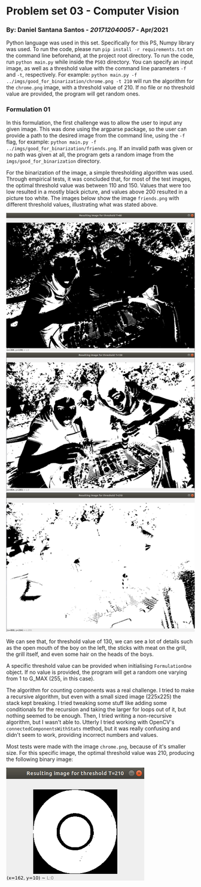 # Problem set 03 - Computer Vision

### By: Daniel Santana Santos - *201712040057* - Apr/2021

Python language was used in this set. Specifically for this
PS, Numpy library was used. To run the code, please run `pip install -r requirements.txt` on the
command line beforehand, at the project root directory. To run the code, run `python main.py` while inside the `PS03` 
directory. You can specify an input image, as well as a threshold value with the command line parameters `-f` and `-t`,
respectively. For example: `python main.py -f ../imgs/good_for_binarization/chrome.png -t 210` will run the algorithm for
the `chrome.png` image, with a threshold value of 210. If no file or no threshold value are provided, the program will
get random ones.

### Formulation 01

In this formulation, the first challenge was to allow the user to input any given image. This was done using the argparse
package, so the user can provide a path to the desired image from the command line, using the `-f` flag, for example: 
`python main.py -f ../imgs/good_for_binarization/friends.png`. If an invalid path was given or no path was given
at all, the program gets a random image from the `imgs/good_for_binarization` directory.

For the binarization of the image, a simple thresholding algorithm was used. Through empirical tests, it was concluded
that, for most of the test images, the optimal threshold value was between 110 and 150. Values that were too low resulted in a
mostly black picture, and values above 200 resulted in a picture too white. The images below show the image 
`friends.png` with different threshold values, illustrating what was stated above.

![Threshold value of 60](resulting_imgs/f_one/t60.png)
![Threshold value of 130](resulting_imgs/f_one/t130.png)
![Threshold value of 210](resulting_imgs/f_one/t210.png)

We can see that, for threshold value of 130, we can see a lot of details such as the open mouth of the boy on the left,
the sticks with meat on the grill, the grill itself, and even some hair on the heads of the boys.

A specific threshold value can be provided when initialising `FormulationOne` object. If no value is provided, the
program will get a random one varying from 1 to G_MAX (255, in this case).

The algorithm for counting components was a real challenge. I tried to make a recursive algorithm, but even with a small
sized image (225x225) the stack kept breaking. I tried tweaking some stuff like adding some conditionals for the recursion
and taking the larger for loops out of it, but nothing seemed to be enough. Then, I tried writing a non-recursive algorithm,
but I wasn't able to. Utterly I tried working with OpenCV's `connectedComponentsWithStats` method, but it was really
confusing and didn't seem to work, providing incorrect numbers and values. 

Most tests were made with the image `chrome.png`, because of it's smaller size. For this specific image, the optimal 
threshold value was 210, producing the following binary image:

![Threshold value of 210](resulting_imgs/f_one/chrome_binary.png)
